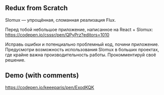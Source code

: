 ## Redux from Scratch
Slomux — упрощённая, сломанная реализация Flux.

Перед тобой небольшое приложение, написанное на React + Slomux: https://codepen.io/csssr/pen/QPyPrz?editors=1010

Исправь ошибки и потенциально проблемный код, почини приложение. Предусмотри возможность использования Slomux в больших проектах, где крайне важна производительность работы. Прокомментируй своё решение.

## Demo (with comments)
https://codepen.io/keeeparis/pen/ExodKQK
